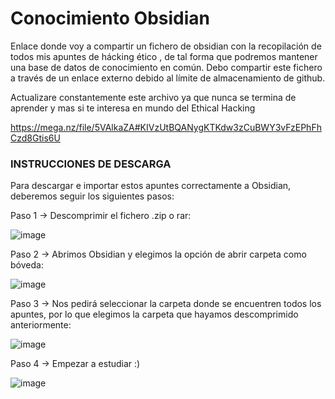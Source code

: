 # Conocimiento Obsidian
Enlace donde voy a compartir un fichero de obsidian con la recopilación de todos mis apuntes de hácking ético , de tal forma que podremos mantener una base de datos de conocimiento en común. Debo compartir este fichero a través de un enlace externo debido al límite de almacenamiento de github.

Actualizare constantemente este archivo ya que nunca se termina de aprender y mas si te interesa en mundo del Ethical Hacking

https://mega.nz/file/5VAlkaZA#KIVzUtBQANygKTKdw3zCuBWY3vFzEPhFhCzd8Gtis6U

### INSTRUCCIONES DE DESCARGA

Para descargar e importar estos apuntes correctamente a Obsidian, deberemos seguir los siguientes pasos:

Paso 1 -> Descomprimir el fichero .zip o rar:

![image](https://user-images.githubusercontent.com/96432001/233777713-727aea0a-ec60-4b54-bf51-5b83d9eda38e.png)

Paso 2 -> Abrimos Obsidian y elegimos la opción de abrir carpeta como bóveda:

![image](https://user-images.githubusercontent.com/96432001/233777767-b510387a-be54-46d3-8b77-42aa053d91d9.png)

Paso 3 -> Nos pedirá seleccionar la carpeta donde se encuentren todos los apuntes, por lo que elegimos la carpeta que hayamos descomprimido anteriormente:

![image](https://user-images.githubusercontent.com/96432001/233777819-bc1509f0-a8e3-4a09-9d81-b3126b330316.png)

Paso 4 -> Empezar a estudiar :)

![image](![image](https://github.com/user-attachments/assets/c6030bc2-f739-4850-aac6-903898129710)
)

